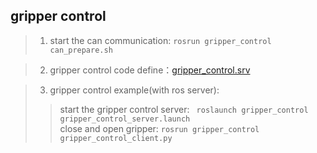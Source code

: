 ## gripper control

> 1. start the can communication:
`rosrun gripper_control can_prepare.sh`


> 2. gripper control code define：[gripper_control.srv](/src/gripper_control/gripper_control/srv/gripper_control.srv)

> 3. gripper control example(with ros server):
>> start the gripper control server:
>>` roslaunch gripper_control gripper_control_server.launch`  
>> close and open gripper:
>> `rosrun gripper_control gripper_control_client.py`
